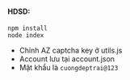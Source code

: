 #### HDSD:

```
npm install
node index
```
- Chỉnh AZ captcha key ở utils.js
- Account lưu tại account.json
- Mật khẩu là `cuongdeptrai@123`